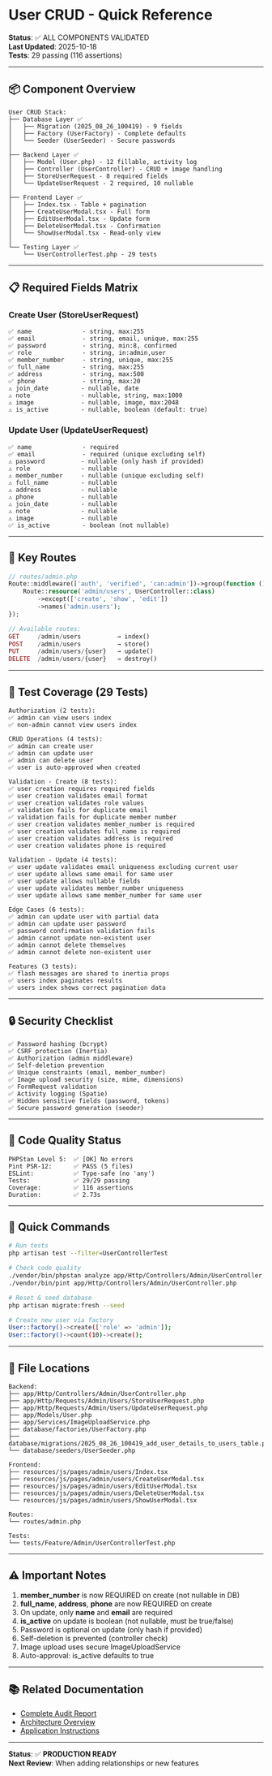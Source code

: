 # User CRUD - Quick Reference

**Status**: ✅ ALL COMPONENTS VALIDATED  
**Last Updated**: 2025-10-18  
**Tests**: 29 passing (116 assertions)

---

## 📦 Component Overview

```
User CRUD Stack:
├── Database Layer ✅
│   ├── Migration (2025_08_26_100419) - 9 fields
│   ├── Factory (UserFactory) - Complete defaults
│   └── Seeder (UserSeeder) - Secure passwords
│
├── Backend Layer ✅
│   ├── Model (User.php) - 12 fillable, activity log
│   ├── Controller (UserController) - CRUD + image handling
│   ├── StoreUserRequest - 8 required fields
│   └── UpdateUserRequest - 2 required, 10 nullable
│
├── Frontend Layer ✅
│   ├── Index.tsx - Table + pagination
│   ├── CreateUserModal.tsx - Full form
│   ├── EditUserModal.tsx - Update form
│   ├── DeleteUserModal.tsx - Confirmation
│   └── ShowUserModal.tsx - Read-only view
│
└── Testing Layer ✅
    └── UserControllerTest.php - 29 tests
```

---

## 📋 Required Fields Matrix

### Create User (StoreUserRequest)
```
✅ name              - string, max:255
✅ email             - string, email, unique, max:255
✅ password          - string, min:8, confirmed
✅ role              - string, in:admin,user
✅ member_number     - string, unique, max:255
✅ full_name         - string, max:255
✅ address           - string, max:500
✅ phone             - string, max:20
⚠️ join_date         - nullable, date
⚠️ note              - nullable, string, max:1000
⚠️ image             - nullable, image, max:2048
⚠️ is_active         - nullable, boolean (default: true)
```

### Update User (UpdateUserRequest)
```
✅ name              - required
✅ email             - required (unique excluding self)
⚠️ password          - nullable (only hash if provided)
⚠️ role              - nullable
⚠️ member_number     - nullable (unique excluding self)
⚠️ full_name         - nullable
⚠️ address           - nullable
⚠️ phone             - nullable
⚠️ join_date         - nullable
⚠️ note              - nullable
⚠️ image             - nullable
✅ is_active         - boolean (not nullable)
```

---

## 🔑 Key Routes

```php
// routes/admin.php
Route::middleware(['auth', 'verified', 'can:admin'])->group(function () {
    Route::resource('admin/users', UserController::class)
        ->except(['create', 'show', 'edit'])
        ->names('admin.users');
});

// Available routes:
GET     /admin/users          → index()
POST    /admin/users          → store()
PUT     /admin/users/{user}   → update()
DELETE  /admin/users/{user}   → destroy()
```

---

## 🧪 Test Coverage (29 Tests)

```
Authorization (2 tests):
✅ admin can view users index
✅ non-admin cannot view users index

CRUD Operations (4 tests):
✅ admin can create user
✅ admin can update user
✅ admin can delete user
✅ user is auto-approved when created

Validation - Create (8 tests):
✅ user creation requires required fields
✅ user creation validates email format
✅ user creation validates role values
✅ validation fails for duplicate email
✅ validation fails for duplicate member number
✅ user creation validates member_number is required
✅ user creation validates full_name is required
✅ user creation validates address is required
✅ user creation validates phone is required

Validation - Update (4 tests):
✅ user update validates email uniqueness excluding current user
✅ user update allows same email for same user
✅ user update allows nullable fields
✅ user update validates member_number uniqueness
✅ user update allows same member_number for same user

Edge Cases (6 tests):
✅ admin can update user with partial data
✅ admin can update user password
✅ password confirmation validation fails
✅ admin cannot update non-existent user
✅ admin cannot delete themselves
✅ admin cannot delete non-existent user

Features (3 tests):
✅ flash messages are shared to inertia props
✅ users index paginates results
✅ users index shows correct pagination data
```

---

## 🔒 Security Checklist

```
✅ Password hashing (bcrypt)
✅ CSRF protection (Inertia)
✅ Authorization (admin middleware)
✅ Self-deletion prevention
✅ Unique constraints (email, member_number)
✅ Image upload security (size, mime, dimensions)
✅ FormRequest validation
✅ Activity logging (Spatie)
✅ Hidden sensitive fields (password, tokens)
✅ Secure password generation (seeder)
```

---

## 🎯 Code Quality Status

```
PHPStan Level 5:  ✅ [OK] No errors
Pint PSR-12:      ✅ PASS (5 files)
ESLint:           ✅ Type-safe (no 'any')
Tests:            ✅ 29/29 passing
Coverage:         ✅ 116 assertions
Duration:         ✅ 2.73s
```

---

## 🚀 Quick Commands

```bash
# Run tests
php artisan test --filter=UserControllerTest

# Check code quality
./vendor/bin/phpstan analyze app/Http/Controllers/Admin/UserController.php --memory-limit=2G
./vendor/bin/pint app/Http/Controllers/Admin/UserController.php

# Reset & seed database
php artisan migrate:fresh --seed

# Create new user via factory
User::factory()->create(['role' => 'admin']);
User::factory()->count(10)->create();
```

---

## 📁 File Locations

```
Backend:
├── app/Http/Controllers/Admin/UserController.php
├── app/Http/Requests/Admin/Users/StoreUserRequest.php
├── app/Http/Requests/Admin/Users/UpdateUserRequest.php
├── app/Models/User.php
├── app/Services/ImageUploadService.php
├── database/factories/UserFactory.php
├── database/migrations/2025_08_26_100419_add_user_details_to_users_table.php
└── database/seeders/UserSeeder.php

Frontend:
├── resources/js/pages/admin/users/Index.tsx
├── resources/js/pages/admin/users/CreateUserModal.tsx
├── resources/js/pages/admin/users/EditUserModal.tsx
├── resources/js/pages/admin/users/DeleteUserModal.tsx
└── resources/js/pages/admin/users/ShowUserModal.tsx

Routes:
└── routes/admin.php

Tests:
└── tests/Feature/Admin/UserControllerTest.php
```

---

## ⚠️ Important Notes

1. **member_number** is now REQUIRED on create (not nullable in DB)
2. **full_name**, **address**, **phone** are now REQUIRED on create
3. On update, only **name** and **email** are required
4. **is_active** on update is boolean (not nullable, must be true/false)
5. Password is optional on update (only hash if provided)
6. Self-deletion is prevented (controller check)
7. Image upload uses secure ImageUploadService
8. Auto-approval: is_active defaults to true

---

## 📚 Related Documentation

- [Complete Audit Report](./USER_CRUD_AUDIT_2025.md)
- [Architecture Overview](../../.github/copilot-instructions.md)
- [Application Instructions](../../.github/instructions/application.instructions.md)

---

**Status**: ✅ **PRODUCTION READY**  
**Next Review**: When adding relationships or new features

